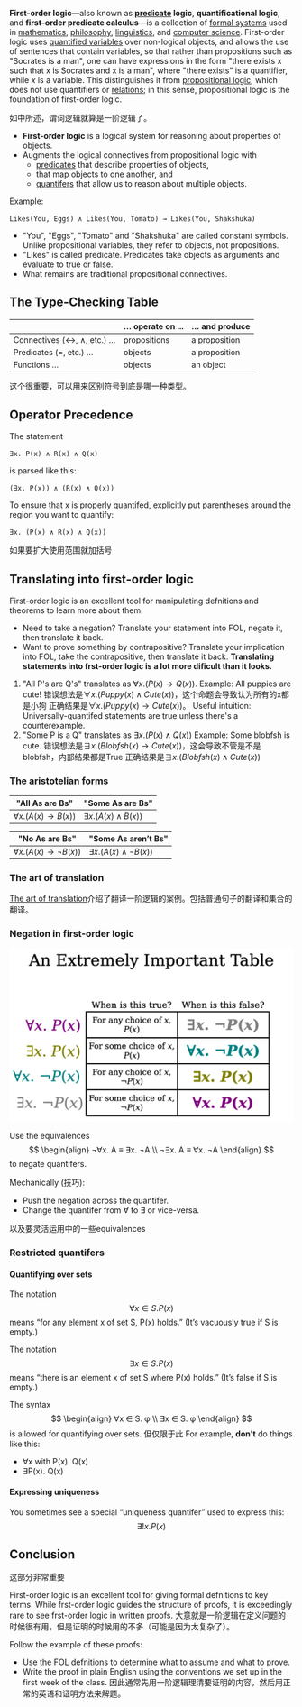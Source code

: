 **First-order logic**—also known as **[predicate](1.%20Philosophy/Logic/Systems%20of%20logic/Formal%20Logic/Classical%20Logic/First-order%20logic/Predicate.md) logic**, **quantificational logic**, and **first-order predicate calculus**—is a collection of [formal systems](https://en.wikipedia.org/wiki/Formal_system "Formal system") used in [mathematics](https://en.wikipedia.org/wiki/Mathematics "Mathematics"), [philosophy](https://en.wikipedia.org/wiki/Philosophy "Philosophy"), [linguistics](https://en.wikipedia.org/wiki/Linguistics "Linguistics"), and [computer science](https://en.wikipedia.org/wiki/Computer_science "Computer science"). First-order logic uses [quantified variables](https://en.wikipedia.org/wiki/Quantification_(logic) "Quantification (logic)") over non-logical objects, and allows the use of sentences that contain variables, so that rather than propositions such as "Socrates is a man", one can have expressions in the form "there exists x such that x is Socrates and x is a man", where "there exists" is a quantifier, while _x_ is a variable. This distinguishes it from [propositional logic](https://en.wikipedia.org/wiki/Propositional_logic "Propositional logic"), which does not use quantifiers or [relations](https://en.wikipedia.org/wiki/Finitary_relation "Finitary relation"); in this sense, propositional logic is the foundation of first-order logic.

如[](1.%20Philosophy/Logic/Systems%20of%20logic/Formal%20Logic/Classical%20Logic/Propositional%20calculus/Propositional%20logic.md#^5cd9f2%7CPropositional%20calculus)中所述，谓词逻辑就算是一阶逻辑了。

- **First-order logic** is a logical system for reasoning about properties of objects.
- Augments the logical connectives from propositional logic with
	- [predicates](1.%20Philosophy/Logic/Systems%20of%20logic/Formal%20Logic/Classical%20Logic/First-order%20logic/Predicate.md) that describe properties of objects,
	- [](2.%20Mathematics/1.%20Pure%20mathematics/Mathematical%20logic/Set%20theory/Concepts/Function.md#^162e9c%7Cfunctions) that map objects to one another, and
	- [quantifers](1.%20Philosophy/Logic/Systems%20of%20logic/Formal%20Logic/Classical%20Logic/First-order%20logic/Quantifier.md) that allow us to reason about multiple objects.

Example:
```
Likes(You, Eggs) ∧ Likes(You, Tomato) → Likes(You, Shakshuka)
```
- "You", "Eggs", "Tomato" and "Shakshuka" are called constant symbols. Unlike propositional variables, they refer to objects, not propositions.
- "Likes" is called predicate. Predicates take objects as arguments and evaluate to true or false.
- What remains are traditional propositional connectives.

## The Type-Checking Table
|                            | … operate on ... | … and produce |
| -------------------------- | ---------------- | ------------- |
| Connectives (↔, ∧, etc.) … | propositions     | a proposition |
| Predicates (=, etc.) …     | objects          | a proposition |
| Functions …                | objects          | an object     | 

这个很重要，可以用来区别符号到底是哪一种类型。

## Operator Precedence

The statement
```
∃x. P(x) ∧ R(x) ∧ Q(x)
```
is parsed like this:
```
(∃x. P(x)) ∧ (R(x) ∧ Q(x))
```

To ensure that x is properly quantifed, explicitly put parentheses around the region you want to quantify:
```
∃x. (P(x) ∧ R(x) ∧ Q(x))
```
如果要扩大使用范围就加括号

## Translating into first-order logic

First-order logic is an excellent tool for manipulating defnitions and theorems to learn more about them.
- Need to take a negation? Translate your statement into FOL, negate it, then translate it back.
- Want to prove something by contrapositive? Translate your implication into FOL, take the contrapositive, then translate it back.
**Translating statements into frst-order logic is a lot more dificult than it looks.**

1. "All P's are Q's" translates as $∀x. (P(x) → Q(x))$.
	Example: All puppies are cute!
	错误想法是$∀x. (Puppy(x) ∧ Cute(x))$，这个命题会导致认为所有的x都是小狗
	正确结果是$∀x. (Puppy(x) → Cute(x))$。
	Useful intuition: Universally-quantifed statements are true unless there's a counterexample.
2. "Some P is a Q" translates as $∃x. (P(x) ∧ Q(x))$
	Example: Some blobfsh is cute.
	错误想法是$∃x. (Blobfsh(x) → Cute(x))$，这会导致不管是不是blobfsh，内部结果都是True
	正确结果是$∃x. (Blobfsh(x) ∧ Cute(x))$

### The aristotelian forms

| "All As are Bs"      | "Some As are Bs"     |
| -------------------- | -------------------- |
| $∀x. (A(x) → B(x))$  | $∃x. (A(x) ∧ B(x))$  |

| "No As are Bs"       | "Some As aren’t Bs"  |
| -------------------- | -------------------- |
| $∀x. (A(x) → ¬B(x))$ | $∃x. (A(x) ∧ ¬B(x))$ |

### The art of translation

[The art of translation](Resources/0.%20Philosophy/The%20art%20of%20translation.pdf)介绍了翻译一阶逻辑的案例。包括普通句子的翻译和集合的翻译。

### Negation in first-order logic

![600](Resources/0.%20Philosophy/Negation%20in%20first-order%20logic.png)

Use the equivalences
$$
\begin{align} 
¬∀x. A ≡ ∃x. ¬A \\ 
¬∃x. A ≡ ∀x. ¬A 
\end{align}
$$
to negate quantifers.

Mechanically (技巧):
- Push the negation across the quantifer.
- Change the quantifer from ∀ to ∃ or vice-versa.

以及要灵活运用[](1.%20Philosophy/Logic/Systems%20of%20logic/Formal%20Logic/Classical%20Logic/Propositional%20calculus/Propositional%20logic.md#^443af0%7Cpropositional%20logic)中的一些equivalences

### Restricted quantifers

#### Quantifying over sets

The notation
$$∀x ∈ S. P(x)$$
means “for any element x of set S, P(x) holds.” (It’s vacuously true if S is empty.)

The notation
$$∃x ∈ S. P(x)$$
means “there is an element x of set S where P(x) holds.” (It’s false if S is empty.)

The syntax
$$
\begin{align} 
∀x ∈ S. φ \\ 
∃x ∈ S. φ
\end{align}
$$
is allowed for quantifying over sets.
但仅限于此
For example, **don't** do things like this:
 - ∀x with P(x). Q(x)
 - ∃P(x). Q(x)

#### Expressing uniqueness

You sometimes see a special “uniqueness quantifer” used to express this:
$$∃!x. P(x)$$

## Conclusion
这部分非常重要

First-order logic is an excellent tool for giving formal defnitions to key terms.
While frst-order logic guides the structure of proofs, it is exceedingly rare to see frst-order logic in written proofs.
大意就是一阶逻辑在定义问题的时候很有用，但是证明的时候用的不多（可能是因为太复杂了）。

Follow the example of these proofs:
- Use the FOL defnitions to determine what to assume and what to prove.
- Write the proof in plain English using the conventions we set up in the first week of the class.
因此通常先用一阶逻辑理清要证明的内容，然后用正常的英语和证明方法来解题。